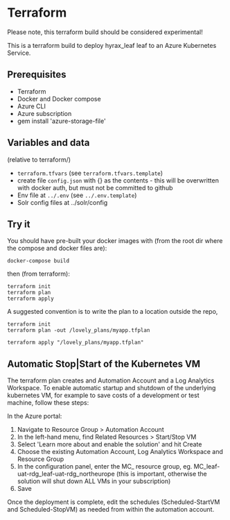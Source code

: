 # Terraform

Please note, this terraform build should be considered experimental!

This is a terraform build to deploy hyrax_leaf leaf to an Azure Kubernetes Service.

## Prerequisites

* Terraform
* Docker and Docker compose
* Azure CLI
* Azure subscription
* gem install 'azure-storage-file'

## Variables and data

(relative to terraform/)

* `terraform.tfvars` (see `terraform.tfvars.template`)
* create file `config.json` with {} as the contents - this will be overwritten with docker auth, but must not be committed to github
* Env file at `../.env` (see `../.env.template`)
* Solr config files at ../solr/config 

## Try it

You should have pre-built your docker images with (from the root dir where the compose and docker files are):

```
docker-compose build
```

then (from terraform):

```
terraform init
terraform plan
terraform apply
```

A suggested convention is to write the plan to a location outside the repo,

```
terraform init
terraform plan -out /lovely_plans/myapp.tfplan
 
terraform apply "/lovely_plans/myapp.tfplan"

```

## Automatic Stop|Start of the Kubernetes VM

The terraform plan creates and Automation Account and a Log Analytics Workspace. To enable automatic startup and shutdown of the underlying kubernetes VM, for example to save costs of a development or test machine, follow these steps:

In the Azure portal:

1. Navigate to Resource Group > Automation Account
2. In the left-hand menu, find Related Resources > Start/Stop VM
3. Select 'Learn more about and enable the solution' and hit Create
4. Choose the existing Automation Account, Log Analytics Workspace and Resource Group
5. In the configuration panel, enter the MC_ resource group, eg. MC_leaf-uat-rdg_leaf-uat-rdg_northeurope (this is important, otherwise the solution will shut down ALL VMs in your subscription)
6. Save

Once the deployment is complete, edit the schedules (Scheduled-StartVM and Scheduled-StopVM) as needed from within the automation account.